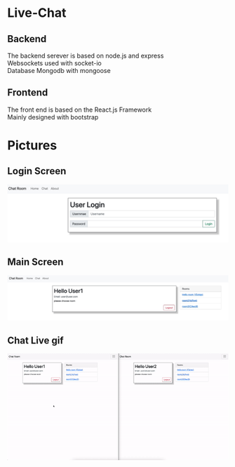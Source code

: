 # Live-Chat
## Backend
The backend serever is based on node.js and express<br>
Websockets used with socket-io<br>
Database Mongodb with mongoose<br>

## Frontend
The front end is based on the React.js Framework<br>
Mainly designed with bootstrap


# Pictures
## Login Screen
![Login Screen](Login.jpg)


## Main Screen
![Login Screen](main.jpg)

## Chat Live gif
![Login Screen](Exemple.gif)
